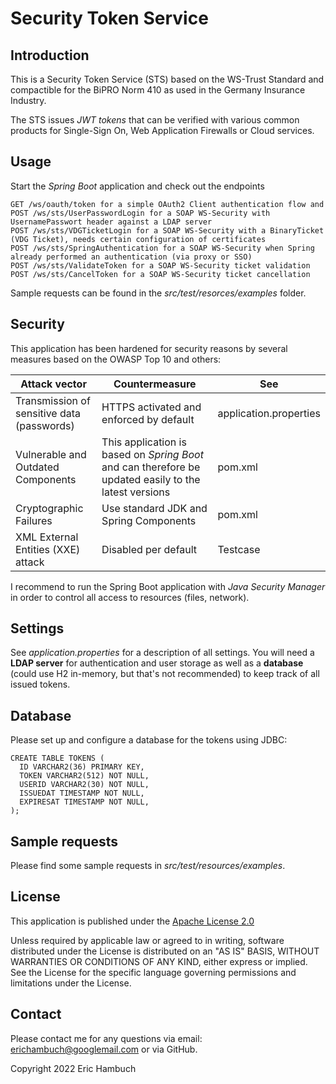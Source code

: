 # Security Token Service

## Introduction

This is a Security Token Service (STS) based on the WS-Trust Standard and compactible for the BiPRO Norm 410 as used in the Germany Insurance Industry.

The STS issues *JWT tokens* that can be verified with various common products for Single-Sign On, Web Application Firewalls or Cloud services.
 
## Usage

Start the *Spring Boot* application and check out the endpoints

```
GET /ws/oauth/token for a simple OAuth2 Client authentication flow and
POST /ws/sts/UserPasswordLogin for a SOAP WS-Security with UsernamePasswort header against a LDAP server
POST /ws/sts/VDGTicketLogin for a SOAP WS-Security with a BinaryTicket (VDG Ticket), needs certain configuration of certificates
POST /ws/sts/SpringAuthentication for a SOAP WS-Security when Spring already performed an authentication (via proxy or SSO)
POST /ws/sts/ValidateToken for a SOAP WS-Security ticket validation
POST /ws/sts/CancelToken for a SOAP WS-Security ticket cancellation
```

Sample requests can be found in the _src/test/resorces/examples_ folder.

## Security

This application has been hardened for security reasons by several measures based on the OWASP Top 10 and others:

| Attack vector | Countermeasure | See |
| ------------- | -------------- | --- |
| Transmission of sensitive data (passwords) | HTTPS activated and enforced by default | application.properties |
| Vulnerable and Outdated Components | This application is based on *Spring Boot* and can therefore be updated easily to the latest versions | pom.xml |
| Cryptographic Failures | Use standard JDK and Spring Components | pom.xml |
| XML External Entities (XXE) attack | Disabled per default | Testcase |

I recommend to run the Spring Boot application with *Java Security Manager* in order to control all access to resources (files, network).

## Settings

See *application.properties* for a description of all settings. You will need a **LDAP server** for authentication and user storage as well as a **database** (could use H2 in-memory, but that's not recommended) to keep track of all issued tokens.

## Database

Please set up and configure a database for the tokens using JDBC:

```
CREATE TABLE TOKENS (
  ID VARCHAR2(36) PRIMARY KEY, 
  TOKEN VARCHAR2(512) NOT NULL,
  USERID VARCHAR2(30) NOT NULL,
  ISSUEDAT TIMESTAMP NOT NULL,
  EXPIRESAT TIMESTAMP NOT NULL,
);
```
## Sample requests

Please find some sample requests in *src/test/resources/examples*.
	
## License

This application is published under the [Apache License 2.0](https://www.apache.org/licenses/LICENSE-2.0.html)

Unless required by applicable law or agreed to in writing, software
distributed under the License is distributed on an "AS IS" BASIS,
WITHOUT WARRANTIES OR CONDITIONS OF ANY KIND, either express or implied.
See the License for the specific language governing permissions and
limitations under the License.

## Contact

Please contact me for any questions via email: [erichambuch@googlemail.com](mailto:erichambuch@googlemail.com) or via GitHub.

Copyright 2022 Eric Hambuch